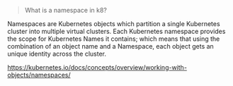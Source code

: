 > What is a namespace in k8?

Namespaces are Kubernetes objects which partition a single Kubernetes cluster into multiple virtual clusters. Each Kubernetes namespace provides the scope for Kubernetes Names it contains; which means that using the combination of an object name and a Namespace, each object gets an unique identity across the cluster.

https://kubernetes.io/docs/concepts/overview/working-with-objects/namespaces/